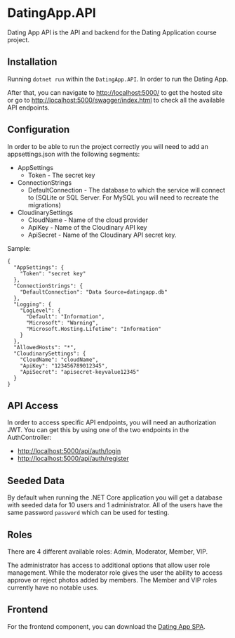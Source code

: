 # DatingApp.API

Dating App API is the API and backend for the Dating Application course project.


## Installation

Running `dotnet run` within the `DatingApp.API`.
In order to run the Dating App.

After that, you can navigate to [http://localhost:5000/]() to get the hosted site or go to [http://localhost:5000/swagger/index.html]() to check all the available API endpoints.

## Configuration

In order to be able to run the project correctly you will need to add an appsettings.json with the following segments:
- AppSettings
  - Token - The secret key
- ConnectionStrings
  - DefaultConnection - The database to which the service will connect to (SQLite or SQL Server. For MySQL you will need to recreate the migrations)
- CloudinarySettings
  - CloudName - Name of the cloud provider
  - ApiKey - Name of the Cloudinary API key
  - ApiSecret - Name of the Cloudinary API secret key.

Sample:
```
{
  "AppSettings": {
    "Token": "secret key"
  },
  "ConnectionStrings": {
    "DefaultConnection": "Data Source=datingapp.db"
  },
  "Logging": {
    "LogLevel": {
      "Default": "Information",
      "Microsoft": "Warning",
      "Microsoft.Hosting.Lifetime": "Information"
    }
  },
  "AllowedHosts": "*",
  "CloudinarySettings": {
    "CloudName": "cloudName",
    "ApiKey": "123456789012345",
    "ApiSecret": "apisecret-keyvalue12345"
  }
}

```

## API Access

In order to access specific API endpoints, you will need an authorization JWT. You can get this by using one of the two endpoints in the AuthController:
- [http://localhost:5000/api/auth/login]()
- [http://localhost:5000/api/auth/register]()

## Seeded Data

By default when running the .NET Core application you will get a database with seeded data for 10 users and 1 administrator. All of the users have the same password `password` which can be used for testing.

## Roles

There are 4 different available roles: Admin, Moderator, Member, VIP.

The administrator has access to additional options that allow user role management. While the moderator role gives the user the ability to access approve or reject photos added by members. The Member and VIP roles currently have no notable uses.


## Frontend

For the frontend component, you can download the [Dating App SPA](https://github.com/Mitars/DatingApp.SPA).

